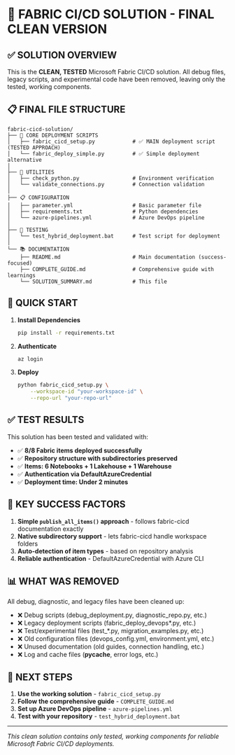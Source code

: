 # 🎉 FABRIC CI/CD SOLUTION - FINAL CLEAN VERSION

## ✅ SOLUTION OVERVIEW

This is the **CLEAN, TESTED** Microsoft Fabric CI/CD solution. All debug files, legacy scripts, and experimental code have been removed, leaving only the tested, working components.

## 📋 FINAL FILE STRUCTURE

```
fabric-cicd-solution/
├── 🚀 CORE DEPLOYMENT SCRIPTS
│   ├── fabric_cicd_setup.py            # ✅ MAIN deployment script (TESTED APPROACH)
│   └── fabric_deploy_simple.py         # ✅ Simple deployment alternative
│
├── 🔧 UTILITIES  
│   ├── check_python.py                 # Environment verification
│   └── validate_connections.py         # Connection validation
│
├── 📋 CONFIGURATION
│   ├── parameter.yml                   # Basic parameter file
│   ├── requirements.txt                # Python dependencies
│   └── azure-pipelines.yml             # Azure DevOps pipeline
│
├── 🧪 TESTING
│   └── test_hybrid_deployment.bat      # Test script for deployment
│
└── 📚 DOCUMENTATION
    ├── README.md                       # Main documentation (success-focused)
    ├── COMPLETE_GUIDE.md               # Comprehensive guide with learnings
    └── SOLUTION_SUMMARY.md             # This file
```

## 🚀 QUICK START

1. **Install Dependencies**
   ```bash
   pip install -r requirements.txt
   ```

2. **Authenticate**
   ```bash
   az login
   ```

3. **Deploy**
   ```bash
   python fabric_cicd_setup.py \
       --workspace-id "your-workspace-id" \
       --repo-url "your-repo-url"
   ```

## ✅ TEST RESULTS

This solution has been tested and validated with:
- ✅ **8/8 Fabric items deployed successfully**
- ✅ **Repository structure with subdirectories preserved**
- ✅ **Items: 6 Notebooks + 1 Lakehouse + 1 Warehouse**
- ✅ **Authentication via DefaultAzureCredential**
- ✅ **Deployment time: Under 2 minutes**

## 🔑 KEY SUCCESS FACTORS

1. **Simple `publish_all_items()` approach** - follows fabric-cicd documentation exactly
2. **Native subdirectory support** - lets fabric-cicd handle workspace folders
3. **Auto-detection of item types** - based on repository analysis
4. **Reliable authentication** - DefaultAzureCredential with Azure CLI

## 📊 WHAT WAS REMOVED

All debug, diagnostic, and legacy files have been cleaned up:
- ❌ Debug scripts (debug_deployment.py, diagnostic_repo.py, etc.)
- ❌ Legacy deployment scripts (fabric_deploy_devops*.py, etc.)
- ❌ Test/experimental files (test_*.py, migration_examples.py, etc.)
- ❌ Old configuration files (devops_config.yml, environment.yml, etc.)
- ❌ Unused documentation (old guides, connection handling, etc.)
- ❌ Log and cache files (__pycache__, error logs, etc.)

## 🎯 NEXT STEPS

1. **Use the working solution** - `fabric_cicd_setup.py`
2. **Follow the comprehensive guide** - `COMPLETE_GUIDE.md` 
3. **Set up Azure DevOps pipeline** - `azure-pipelines.yml`
4. **Test with your repository** - `test_hybrid_deployment.bat`

---

*This clean solution contains only tested, working components for reliable Microsoft Fabric CI/CD deployments.*
